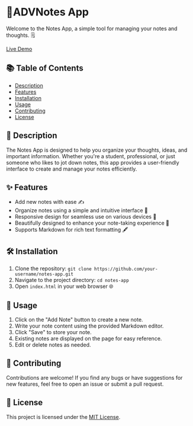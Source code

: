 # 📝ADVNotes App 

Welcome to the Notes App, a simple tool for managing your notes and thoughts. 🗒️

[Live Demo](https://advindiancoder.github.io/ADV-Notes-App/)

## 📚 Table of Contents

- [Description](#description)
- [Features](#features)
- [Installation](#installation)
- [Usage](#usage)
- [Contributing](#contributing)
- [License](#license)

## 📃 Description

The Notes App is designed to help you organize your thoughts, ideas, and important information. Whether you're a student, professional, or just someone who likes to jot down notes, this app provides a user-friendly interface to create and manage your notes efficiently.

## ✨ Features

- Add new notes with ease ✍️
- Organize notes using a simple and intuitive interface 🧠
- Responsive design for seamless use on various devices 📱
- Beautifully designed to enhance your note-taking experience 🎨
- Supports Markdown for rich text formatting 🖋️

## 🛠️ Installation

1. Clone the repository: `git clone https://github.com/your-username/notes-app.git`
2. Navigate to the project directory: `cd notes-app`
3. Open `index.html` in your web browser 🌐

## 🚀 Usage

1. Click on the "Add Note" button to create a new note.
2. Write your note content using the provided Markdown editor.
3. Click "Save" to store your note.
4. Existing notes are displayed on the page for easy reference.
5. Edit or delete notes as needed.

## 🤝 Contributing

Contributions are welcome! If you find any bugs or have suggestions for new features, feel free to open an issue or submit a pull request.

## 📄 License

This project is licensed under the [MIT License](LICENSE).
